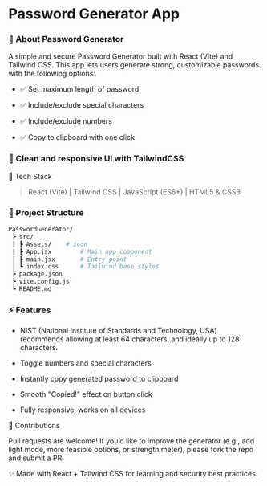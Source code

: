 # Password Generator App

### 🔐 About Password Generator

A simple and secure Password Generator built with React (Vite) and Tailwind CSS.
This app lets users generate strong, customizable passwords with the following options:

- ✅ Set maximum length of password

- ✅ Include/exclude special characters

- ✅ Include/exclude numbers

- ✅ Copy to clipboard with one click

### 🎨 Clean and responsive UI with TailwindCSS

  🚀 Tech Stack

> React (Vite) | Tailwind CSS | JavaScript (ES6+) | HTML5 & CSS3

### 📂 Project Structure
```bash
PasswordGenerator/
 ┣ src/
 ┃ ┣ Assets/    # icon 
 ┃ ┣ App.jsx        # Main app component
 ┃ ┣ main.jsx       # Entry point
 ┃ ┗ index.css      # Tailwind base styles
 ┣ package.json
 ┣ vite.config.js
 ┗ README.md
```

### ⚡ Features

- NIST (National Institute of Standards and Technology, USA) recommends allowing at least 64 characters, and ideally up to 128 characters.

- Toggle numbers and special characters

- Instantly copy generated password to clipboard

- Smooth "Copied!" effect on button click

- Fully responsive, works on all devices


🙌 Contributions

Pull requests are welcome!
If you’d like to improve the generator (e.g., add light mode, more feasible options, or strength meter), please fork the repo and submit a PR.

✨ Made with React + Tailwind CSS for learning and security best practices.